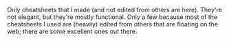Only cheatsheets that I made (and not edited from others are here). They're not elegant, but they're mostly functional. Only a few because most of the cheatsheets I used are (heavily) edited from others that are floating on the web; there are some excellent ones out there.
